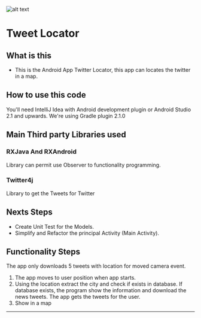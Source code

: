 [logo]:https://github.com/wholedev/Tweet-Locator/blob/master/app_logo.png
![alt text][logo]
# Tweet Locator

## What is this

- This is the Android App Twitter Locator, this app can locates the twitter in a map.

## How to use this code

You'll need IntelliJ Idea with Android development plugin or Android Studio 2.1 and upwards.
We're using Gradle plugin 2.1.0

## Main Third party Libraries used

### **RXJava And RXAndroid**

Library can permit use Observer to functionality programming.

### **Twitter4j**

Library to get the Tweets for Twitter

## Nexts Steps

* Create Unit Test for the Models.
* Simplify and Refactor the principal Activity (Main Activity).

## Functionality Steps

The app only downloads 5 tweets with location for moved camera event.
1. The app moves to user position when app starts.
2. Using the location extract the city and check if exists in database. If database exists, the program show the information and download the news tweets.
The app gets the tweets for the user.
3. Show in a map

---

